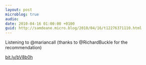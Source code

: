 ```yaml
---
layout: post
microblog: true
audio: 
date: 2010-04-16 01:00:00 +0100
guid: http://samdeane.micro.blog/2010/04/16/t12276371110.html
---
```

Listening to @mariancall (thanks to @RichardBuckle for the recommendation)

[bit.ly/bV8b0h](http://bit.ly/bV8b0h)
